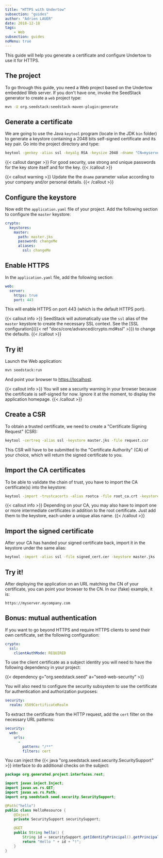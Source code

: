 ```yaml
---
title: "HTTPS with Undertow"
subsection: "guides"
author: "Adrien LAUER"
date: 2018-12-18
tags:
    - Web
subsection: guides
noMenu: true
---
```


This guide will help you generate a certificate and configure Undertow to use it for HTTPS.<!--more-->

## The project

To go through this guide, you need a Web project based on the Undertow embedded Web server. If you don't have one, invoke 
the SeedStack generator to create a `web` project type:

```bash
mvn -U org.seedstack:seedstack-maven-plugin:generate
```

## Generate a certificate

We are going to use the Java `keytool` program (locate in the JDK `bin` folder) to generate a keystore containing a 
2048 bits self-signed certificate and its key pair. Go into the project directory and type:

```bash
keytool -genkey -alias ssl -keyalg RSA -keysize 2048 -dname "CN=myserver.mycompany.com,OU=IT,O=My company,L=Paris,C=FR,email=contact@email.com" -keystore master.jks -storepass changeMe -keypass changeMe
```

{{< callout danger >}}
For good security, use strong and unique passwords for the key store itself and for the key.
{{< /callout >}}

{{< callout warning >}}
Update the the `dname` parameter value according to your company and/or personal details. 
{{< /callout >}}

## Configure the keystore

Now edit the `application.yaml` file of your project. Add the following section to configure the `master` keystore:

```yaml
crypto:
  keystores:
    master:
      path: master.jks
      password: changeMe
      aliases:
        ssl: changeMe
```

## Enable HTTPS

In the `application.yaml` file, add the following section:

```yaml
web:
  server:
    https: true
    port: 443
```

This will enable HTTPS on port 443 (which is the default HTTPS port). 

{{< callout info >}}
SeedStack will automatically use the `ssl` alias of the `master` keystore to create the necessary SSL context. See the
[SSL configuration]({{< ref "docs/core/advanced/crypto.md#ssl" >}}) to change the defaults.
{{< /callout >}}

## Try it!

Launch the Web application:

```bash
mvn seedstack:run
```

And point your browser to [https://localhost](https://localhost).

{{< callout info >}}
You will see a security warning in your browser because the certificate is self-signed for now. Ignore it at the moment,
to display the application homepage. 
{{< /callout >}}

## Create a CSR

To obtain a trusted certificate, we need to create a "Certificate Signing Request" (CSR):

```bash
keytool -certreq -alias ssl -keystore master.jks -file request.csr
``` 

This CSR will have to be submitted to the "Certificate Authority" (CA) of your choice, which will return the signed
certificate to you.

## Import the CA certificates

To be able to validate the chain of trust, you have to import the CA certificate(s) into the keystore:

```bash
keytool -import -trustcacerts -alias rootca -file root_ca.crt -keystore master.jks
``` 

{{< callout info >}}
Depending on your CA, you may also have to import one or more intermediate certificates in addition to the root certificate.
Just add them to the keystore, each under a unique alias name. 
{{< /callout >}}

## Import the signed certificate

After your CA has handed your signed certificate back, import it in the keystore under the same alias:

```bash
keytool -import -alias ssl -file signed_cert.cer -keystore master.jks 
```

## Try it!

After deploying the application on an URL matching the CN of your certificate, you can point your browser to the CN. In
our (fake) example, it is:

```plain
https://myserver.mycompany.com
```

## Bonus: mutual authentication

If you want to go beyond HTTPS and require HTTPS clients to send their own certificate, set the following configuration:

```yaml
crypto:
  ssl:
    clientAuthMode: REQUIRED
```

To use the client certificate as a subject identity you will need to have the following dependency in your project:

{{< dependency g="org.seedstack.seed" a="seed-web-security" >}}

You will also need to configure the security subsystem to use the certificate for authentication and authorization purposes:

```yaml
security:
  realm: X509CertificateRealm
```

To extract the certificate from the HTTP request, add the `cert` filter on the necessary URL patterns:

```yaml
security:
  web:
    urls:
      -
        pattern: "/**"
        filters: cert
```

You can inject the {{< java "org.seedstack.seed.security.SecuritySupport" >}} interface to do additional checks
on the subject:

```java
package org.generated.project.interfaces.rest;

import javax.inject.Inject;
import javax.ws.rs.GET;
import javax.ws.rs.Path;
import org.seedstack.seed.security.SecuritySupport;

@Path("hello")
public class HelloResource {
    @Inject
    private SecuritySupport securitySupport;

    @GET
    public String hello() {
        String id = securitySupport.getIdentityPrincipal().getPrincipal().toString();
        return "Hello " + id + "!";
    }
}
```
